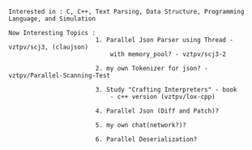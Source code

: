     Interested in : C, C++, Text Parsing, Data Structure, Programming Language, and Simulation
    
    Now Interesting Topics : 
                            1. Parallel Json Parser using Thread - vztpv/scj3, (claujson)
                                with memory_pool? - vztpv/scj3-2
                                     
                            2. my own Tokenizer for json? - vztpv/Parallel-Scanning-Test
                            
                            3. Study "Crafting Interpreters" - book
                                - c++ version (vztpv/lox-cpp)
                            
                            4. Parallel Json (Diff and Patch)?

                            5. my own chat(network?)?

                            6. Parallel Deserialization? 

